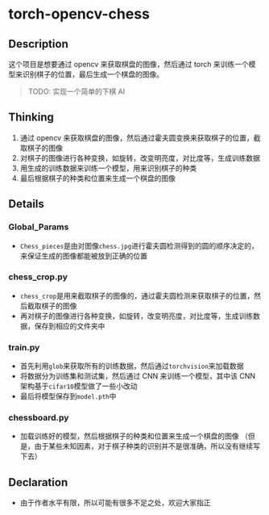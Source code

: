 # torch-opencv-chess

## Description

这个项目是想要通过 opencv 来获取棋盘的图像，然后通过 torch 来训练一个模型来识别棋子的位置，最后生成一个棋盘的图像。

> TODO: 实现一个简单的下棋 AI

## Thinking

1. 通过 opencv 来获取棋盘的图像，然后通过霍夫圆变换来获取棋子的位置，截取棋子的图像
2. 对棋子的图像进行各种变换，如旋转，改变明亮度，对比度等，生成训练数据
3. 用生成的训练数据来训练一个模型，用来识别棋子的种类
4. 最后根据棋子的种类和位置来生成一个棋盘的图像

## Details

### Global_Params

- `Chess_pieces`是由对图像`chess.jpg`进行霍夫圆检测得到的圆的顺序决定的，来保证生成的图像都能被放到正确的位置

### chess_crop.py

- `chess_crop`是用来截取棋子的图像的，通过霍夫圆检测来获取棋子的位置，然后截取棋子的图像
- 再对棋子的图像进行各种变换，如旋转，改变明亮度，对比度等，生成训练数据，保存到相应的文件夹中

### train.py

- 首先利用`glob`来获取所有的训练数据，然后通过`torchvision`来加载数据
- 将数据分为训练集和测试集，然后通过 CNN 来训练一个模型，其中该 CNN 架构基于`cifar10`模型做了一些小改动
- 最后将模型保存到`model.pth`中

### chessboard.py

- 加载训练好的模型，然后根据棋子的种类和位置来生成一个棋盘的图像
  （但是，由于某些未知因素，对于棋子种类的识别并不是很准确，所以没有继续写下去）

## Declaration

- 由于作者水平有限，所以可能有很多不足之处，欢迎大家指正